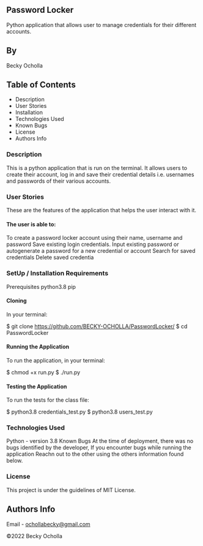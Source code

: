 ## Password Locker
Python application that allows user to  manage credentials for their different accounts.

## By
Becky Ocholla
## Table of Contents
* Description
* User Stories
* Installation
* Technologies Used
* Known Bugs
* License
* Authors Info

### Description
This is a python application that is run on the terminal. It allows users to create their account, log in and save their credential details i.e. usernames and passwords of their various accounts.

### User Stories
These are the features of the application that helps the user interact with it.

#### The user is able to:
To create a password locker account using their name, username and password
Save existing login credentials.
Input existing password or autogenerate a password for a new credential or account
Search for saved credentials
Delete saved credentia

### SetUp / Installation Requirements
Prerequisites
python3.8
pip

#### Cloning
In your terminal:

  $ git clone https://github.com/BECKY-OCHOLLA/PasswordLocker/
  $ cd PasswordLocker
#### Running the Application
To run the application, in your terminal:

  $ chmod +x run.py
  $ ./run.py
#### Testing the Application
To run the tests for the class file:

  $ python3.8 credentials_test.py
  $ python3.8 users_test.py
### Technologies Used
Python - version 3.8
Known Bugs
At the time of deployment, there was no bugs identified by the developer, If you encounter bugs while running the application Reachn out to the other using the others information found below.

### License
This project is under the guidelines of MIT License.

## Authors Info
Email - ochollabecky@gmail.com

©2022 Becky Ocholla